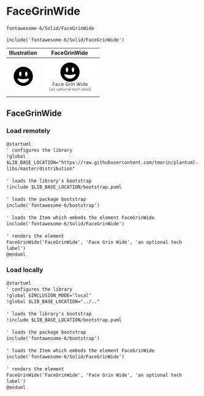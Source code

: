 # FaceGrinWide


```text
fontawesome-6/Solid/FaceGrinWide
```

```text
include('fontawesome-6/Solid/FaceGrinWide')
```



| Illustration | FaceGrinWide |
| :---: | :---: |
| ![illustration for Illustration](../../fontawesome-6/Solid/FaceGrinWide.png) | ![illustration for FaceGrinWide](../../fontawesome-6/Solid/FaceGrinWide.Local.png) |




## FaceGrinWide

### Load remotely
```plantuml
@startuml
' configures the library
!global $LIB_BASE_LOCATION="https://raw.githubusercontent.com/tmorin/plantuml-libs/master/distribution"

' loads the library's bootstrap
!include $LIB_BASE_LOCATION/bootstrap.puml

' loads the package bootstrap
include('fontawesome-6/bootstrap')

' loads the Item which embeds the element FaceGrinWide
include('fontawesome-6/Solid/FaceGrinWide')

' renders the element
FaceGrinWide('FaceGrinWide', 'Face Grin Wide', 'an optional tech label')
@enduml
```

### Load locally
```plantuml
@startuml
' configures the library
!global $INCLUSION_MODE="local"
!global $LIB_BASE_LOCATION="../.."

' loads the library's bootstrap
!include $LIB_BASE_LOCATION/bootstrap.puml

' loads the package bootstrap
include('fontawesome-6/bootstrap')

' loads the Item which embeds the element FaceGrinWide
include('fontawesome-6/Solid/FaceGrinWide')

' renders the element
FaceGrinWide('FaceGrinWide', 'Face Grin Wide', 'an optional tech label')
@enduml
```

